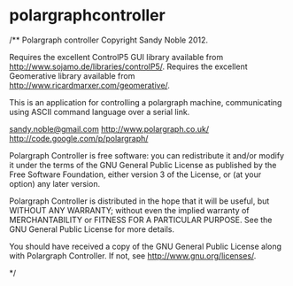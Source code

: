 polargraphcontroller
====================
/**
  Polargraph controller
  Copyright Sandy Noble 2012.

  Requires the excellent ControlP5 GUI library available from http://www.sojamo.de/libraries/controlP5/.
  Requires the excellent Geomerative library available from http://www.ricardmarxer.com/geomerative/.
  
  This is an application for controlling a polargraph machine, communicating using ASCII command language over a serial link.

  sandy.noble@gmail.com
  http://www.polargraph.co.uk/
  http://code.google.com/p/polargraph/

  Polargraph Controller is free software: you can redistribute it and/or modify
  it under the terms of the GNU General Public License as published by
  the Free Software Foundation, either version 3 of the License, or
  (at your option) any later version.

  Polargraph Controller is distributed in the hope that it will be useful,
  but WITHOUT ANY WARRANTY; without even the implied warranty of
  MERCHANTABILITY or FITNESS FOR A PARTICULAR PURPOSE.  See the
  GNU General Public License for more details.

  You should have received a copy of the GNU General Public License
  along with Polargraph Controller.  If not, see <http://www.gnu.org/licenses/>.
    

*/
